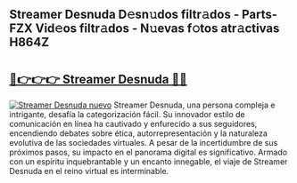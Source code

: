 ## Streamer Desnuda D𝚎sn𝚞dos filtr𝚊dos - Parts-FZX Vid𝚎os filtr𝚊dos - N𝚞evas f𝚘tos atr𝚊ctivas H864Z

# <h2><a href="http://mb3vn6z.tromn.icu/?c=Streamer+Desnuda">🔗👉👉👉 Streamer Desnuda 🔗🔗</a></h2>

[![Streamer Desnuda nuevo](https://i.imgur.com/pEAQMta.gif)](http://mb3vn6z.tromn.icu/?c=Streamer+Desnuda)
Streamer Desnuda, una persona compleja e intrigante, desafía la categorización fácil. Su innovador estilo de comunicación en línea ha cautivado y enfurecido a sus seguidores, encendiendo debates sobre ética, autorrepresentación y la naturaleza evolutiva de las sociedades virtuales. A pesar de la incertidumbre de sus próximos pasos, su impacto en el panorama digital es significativo. Armado con un espíritu inquebrantable y un encanto innegable, el viaje de Streamer Desnuda en el reino virtual es interminable.
